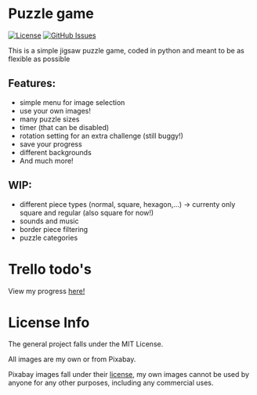 # Puzzle game
[![License](https://img.shields.io/badge/license-MIT-blue.svg)](LICENSE)
[![GitHub Issues](https://img.shields.io/github/issues/AntonHendrickx/puzzle_game.svg)](https://github.com/AntonHendrickx/puzzle_game/issues)

This is a simple jigsaw puzzle game, coded in python and meant to be as flexible as possible

## Features:

- simple menu for image selection
- use your own images!
- many puzzle sizes 
- timer (that can be disabled)
- rotation setting for an extra challenge (still buggy!)
- save your progress
- different backgrounds
- And much more!

## WIP:
- different piece types (normal, square, hexagon,...) -> currenty only square and regular (also square for now!)
- sounds and music
- border piece filtering
- puzzle categories

# Trello todo's

View my progress [here!](https://trello.com/b/y8Ph5t37/puzzle-game-todos)

# License Info
The general project falls under the MIT License.

All images are my own or from Pixabay.

Pixabay images fall under their [license](https://pixabay.com/nl/service/terms/), my own images cannot be used by anyone for any other purposes, including any commercial uses.
